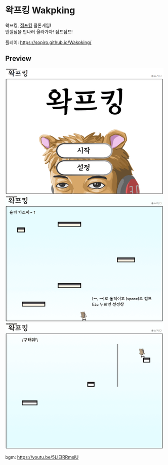 # 왁프킹 Wakpking

왁프킹, [점프킹](https://namu.wiki/w/Jump%20King?from=%EC%A0%90%ED%94%84%ED%82%B9) 클론게임!  
엔젤님을 만나러 올라가자! 점프점프!

플레이: https://sopiro.github.io/Wakpking/

## Preview

<img src=".github/img1.gif" width="500" height="400" />
<img src=".github/img2.gif" width="500" height="400" />
<img src=".github/img3.gif" width="500" height="400" />

bgm: https://youtu.be/5LIEIRRmsiU


